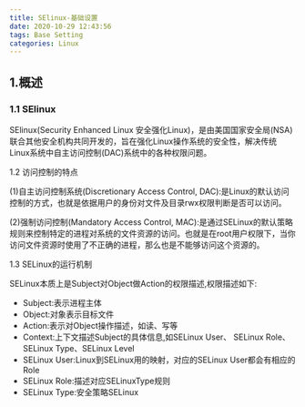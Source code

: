 ```yaml
---
title: SElinux-基础设置
date: 2020-10-29 12:43:56
tags: Base Setting
categories: Linux 
---
```


## 1.概述

### 1.1 SElinux

SElinux(Security Enhanced Linux 安全强化Linux)，是由美国国家安全局(NSA)联合其他安全机构共同开发的，旨在强化Linux操作系统的安全性，解决传统Linux系统中自主访问控制(DAC)系统中的各种权限问题。

1.2 访问控制的特点

(1)自主访问控制系统(Discretionary Access Control, DAC):是Linux的默认访问控制的方式，也就是依据用户的身份对文件及目录rwx权限判断是否可以访问。

(2)强制访问控制(Mandatory Access Control, MAC):是通过SELinux的默认策略规则来控制特定的进程对系统的文件资源的访问。也就是在root用户权限下，当你访问文件资源时使用了不正确的进程，那么也是不能够访问这个资源的。

1.3 SELinux的运行机制

SELinux本质上是Subject对Object做Action的权限描述,权限描述如下:

* Subject:表示进程主体
* Object:对象表示目标文件
* Action:表示对Object操作描述，如读、写等
* Context:上下文描述Subject的具体信息,如SELinux User、 SELinux Role、SELinux Type、SELinux Level
* SELinux User:Linux到SELinux用的映射，对应的SELinux User都会有相应的Role
* SELinux Role:描述对应SELinuxType规则
* SELinux Type:安全策略SELinux

